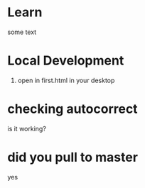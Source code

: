 # Learn 
some text

# Local Development
1. open in first.html in your desktop

# checking autocorrect
is it working?

# did you pull to master
yes